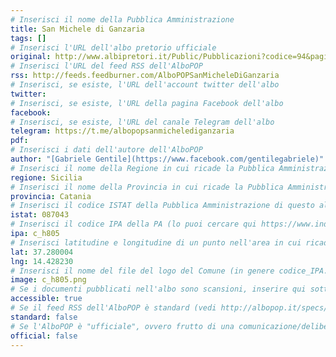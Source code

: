 ```yaml
---
# Inserisci il nome della Pubblica Amministrazione
title: San Michele di Ganzaria
tags: []
# Inserisci l'URL dell'albo pretorio ufficiale
original: http://www.albipretori.it/Public/Pubblicazioni?codice=94&pagina=Cronologico
# Inserisci l'URL del feed RSS dell'AlboPOP
rss: http://feeds.feedburner.com/AlboPOPSanMicheleDiGanzaria
# Inserisci, se esiste, l'URL dell'account twitter dell'albo
twitter:
# Inserisci, se esiste, l'URL della pagina Facebook dell'albo
facebook:
# Inserisci, se esiste, l'URL del canale Telegram dell'albo
telegram: https://t.me/albopopsanmichelediganzaria
pdf:
# Inserisci i dati dell'autore dell'AlboPOP
author: "[Gabriele Gentile](https://www.facebook.com/gentilegabriele)"
# Inserisci il nome della Regione in cui ricade la Pubblica Amministrazione
regione: Sicilia
# Inserisci il nome della Provincia in cui ricade la Pubblica Amministrazione
provincia: Catania
# Inserisci il codice ISTAT della Pubblica Amministrazione di questo albo
istat: 087043
# Inserisci il codice IPA della PA (lo puoi cercare qui https://www.indicepa.gov.it/documentale/index.php)
ipa: c_h805
# Inserisci latitudine e longitudine di un punto nell'area in cui ricade la PA
lat: 37.280004
lng: 14.428230
# Inserisci il nome del file del logo del Comune (in genere codice_IPA.png)
image: c_h805.png
# Se i documenti pubblicati nell'albo sono scansioni, inserire qui sotto "false" (senza virgolette)
accessible: true
# Se il feed RSS dell'AlboPOP è standard (vedi http://albopop.it/specs/), inserire qui sotto "true" (senza virgolette)
standard: false
# Se l'AlboPOP è "ufficiale", ovvero frutto di una comunicazione/delibera della PA, inserire qui sotto "true" (senza virgolette)
official: false
---
```

